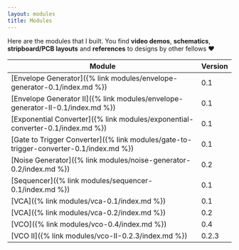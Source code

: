```yaml
---
layout: modules
title: Modules
---
```


Here are the modules that I built. You find **video demos**, **schematics**, **stripboard/PCB layouts** and **references** to designs by other fellows ❤️️

| Module                                                       | Version |
| ------------------------------------------------------------ | ------- |
| [Envelope Generator]({% link modules/envelope-generator-0.1/index.md %}) | 0.1     |
| [Envelope Generator II]({% link modules/envelope-generator-II-0.1/index.md %}) | 0.1     |
| [Exponential Converter]({% link modules/exponential-converter-0.1/index.md %}) | 0.1     |
| [Gate to Trigger Converter]({% link modules/gate-to-trigger-converter-0.1/index.md %}) | 0.1     |
| [Noise Generator]({% link modules/noise-generator-0.2/index.md %}) | 0.2     |
| [Sequencer]({% link modules/sequencer-0.1/index.md %})       | 0.1     |
| [VCA]({% link modules/vca-0.1/index.md %})                   | 0.1     |
| [VCA]({% link modules/vca-0.2/index.md %})                   | 0.2     |
| [VCO]({% link modules/vco-0.4/index.md %})                   | 0.4     |
| [VCO II]({% link modules/vco-II-0.2.3/index.md %})           | 0.2.3   |


